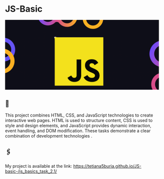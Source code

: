 # JS-Basic
![Logo](js.png)
## 📜
This project combines HTML, CSS, and JavaScript technologies to create interactive web pages. HTML is used to structure content, CSS is used to style and design elements, and JavaScript provides dynamic interaction, event handling, and DOM modification.  These tasks demonstrate a clear combination of development technologies .
## 🖇️
 My project is available at the link: https://tetiana5buria.github.io/JS-basic-/js_basics_task_2.1/
